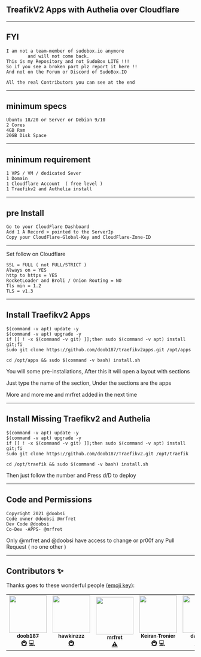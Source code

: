 ## TreafikV2 Apps with Authelia over Cloudflare

---

## FYI
```
I am not a team-member of sudobox.io anymore
        and will not come back.
This is my Repository and not SudoBox LITE !!!
So if you see a broken part plz report it here !!
And not on the Forum or Discord of SudoBox.IO

All the real Contributors you can see at the end 
```

---

## minimum specs
```
Ubuntu 18/20 or Server or Debian 9/10
2 Cores
4GB Ram
20GB Disk Space
```

---

## minimum requirement
```
1 VPS / VM / dedicated Sever
1 Domain
1 Cloudflare Account  ( free level )
1 Traefikv2 and Authelia install
```
---

## pre Install

```
Go to your CloudFlare Dashboard
Add 1 A Record > pointed to the ServerIp
Copy your CloudFlare-Global-Key and CloudFlare-Zone-ID
```
---

Set follow on Cloudflare
```
SSL = FULL ( not FULL/STRICT )
Always on = YES
http to https = YES
RocketLoader and Broli / Onion Routing = NO
Tls min = 1.2
TLS = v1.3
```
---

## Install Traefikv2 Apps

```
$(command -v apt) update -y
$(command -v apt) upgrade -y
if [[ ! -x $(command -v git) ]];then sudo $(command -v apt) install git;fi
sudo git clone https://github.com/doob187/traefikv2apps.git /opt/apps

cd /opt/apps && sudo $(command -v bash) install.sh
```
You will some pre-installations,
After this it will open a layout with sections

Just type the name of the section, 
Under the sections are the apps

More and more me and mrfret added in the next time

---

## Install Missing Traefikv2 and Authelia 

```
$(command -v apt) update -y
$(command -v apt) upgrade -y
if [[ ! -x $(command -v git) ]];then sudo $(command -v apt) install git;fi
sudo git clone https://github.com/doob187/Traefikv2.git /opt/traefik

cd /opt/traefik && sudo $(command -v bash) install.sh
```
Then just follow the number and Press d/D to deploy

---

## Code and Permissions 
```
Copyright 2021 @doobsi 
Code owner @doobsi @mrfret
Dev Code @doobsi 
Co-Dev -APPS- @mrfret
```

Only @mrfret and @doobsi have access
to change or pr00f any Pull Request
( no one other )

---

## Contributors ✨

Thanks goes to these wonderful people ([emoji key](https://allcontributors.org/docs/en/emoji-key)):

<!-- ALL-CONTRIBUTORS-LIST:START - Do not remove or modify this section -->
<!-- prettier-ignore-start -->
<!-- markdownlint-disable -->
<table>
  <tr>
    <td align="center"><a href="https://github.com/doob187"><img src="https://avatars.githubusercontent.com/u/60312740?v=4?s=100" width="100px;" alt=""/><br /><sub><b>doob187</b></sub></a><br /><a href="#infra-doob187" title="Infrastructure (Hosting, Build-Tools, etc)">🚇</a> <a href="https://github.com/doob187/traefikv2apps/commits?author=doob187" title="Code">💻</a></td>
    <td align="center"><a href="https://github.com/Hawkinzzz"><img src="https://avatars.githubusercontent.com/u/24587652?v=4?s=100" width="100px;" alt=""/><br /><sub><b>hawkinzzz</b></sub></a><br /><a href="#infra-Hawkinzzz" title="Infrastructure (Hosting, Build-Tools, etc)">🚇</a></td>
    <td align="center"><a href="https://github.com/mrfret"><img src="https://avatars.githubusercontent.com/u/72273384?v=4?s=100" width="100px;" alt=""/><br /><sub><b>mrfret</b></sub></a><br /><a href="https://github.com/doob187/traefikv2apps/commits?author=mrfret" title="Tests">⚠️</a></td>
    <td align="center"><a href="https://github.com/GamermadHD"><img src="https://avatars.githubusercontent.com/u/7513233?v=4?s=100" width="100px;" alt=""/><br /><sub><b>Keiran Tronier</b></sub></a><br /><a href="#infra-GamermadHD" title="Infrastructure (Hosting, Build-Tools, etc)">🚇</a> <a href="https://github.com/doob187/traefikv2apps/commits?author=GamermadHD" title="Code">💻</a></td>
    <td align="center"><a href="https://github.com/dan3805"><img src="https://avatars.githubusercontent.com/u/35934387?v=4?s=100" width="100px;" alt=""/><br /><sub><b>dan3805</b></sub></a><br /><a href="#infra-dan3805" title="Infrastructure (Hosting, Build-Tools, etc)">🚇</a> <a href="https://github.com/doob187/traefikv2apps/commits?author=dan3805" title="Code">💻</a></td>
  </tr>
</table>

<!-- markdownlint-restore -->
<!-- prettier-ignore-end -->

<!-- ALL-CONTRIBUTORS-LIST:END -->
